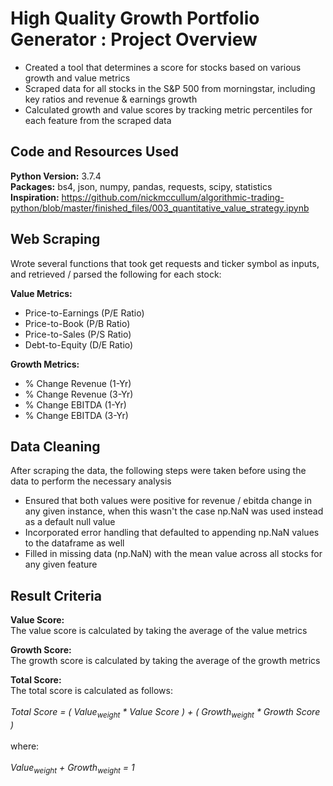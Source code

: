 # High Quality Growth Portfolio Generator : Project Overview
* Created a tool that determines a score for stocks based on various growth and value metrics
* Scraped data for all stocks in the S&P 500 from morningstar, including key ratios and revenue & earnings growth
* Calculated growth and value scores by tracking metric percentiles for each feature from the scraped data

## Code and Resources Used
**Python Version:** 3.7.4 <br />
**Packages:** bs4, json, numpy, pandas, requests, scipy, statistics <br />
**Inspiration:** https://github.com/nickmccullum/algorithmic-trading-python/blob/master/finished_files/003_quantitative_value_strategy.ipynb

## Web Scraping
Wrote several functions that took get requests and ticker symbol as inputs, and retrieved / parsed the following for each stock:

**Value Metrics:**
* Price-to-Earnings (P/E Ratio)
* Price-to-Book (P/B Ratio)
* Price-to-Sales (P/S Ratio)
* Debt-to-Equity (D/E Ratio)

**Growth Metrics:**
* % Change Revenue (1-Yr)
* % Change Revenue (3-Yr)
* % Change EBITDA (1-Yr)
* % Change EBITDA (3-Yr)

## Data Cleaning
After scraping the data, the following steps were taken before using the data to perform the necessary analysis

* Ensured that both values were positive for revenue / ebitda change in any given instance, when this wasn't the case np.NaN was used instead as a default null value
* Incorporated error handling that defaulted to appending np.NaN values to the dataframe as well
* Filled in missing data (np.NaN) with the mean value across all stocks for any given feature

## Result Criteria

**Value Score:** <br />
The value score is calculated by taking the average of the value metrics

**Growth Score:** <br />
The growth score is calculated by taking the average of the growth metrics

**Total Score:** <br />
The total score is calculated as follows: <br /> <br />
*Total Score = ( Value<sub>weight</sub> * Value Score ) + ( Growth<sub>weight</sub> * Growth Score )* <br /> <br />
where: <br /> <br /> 
*Value<sub>weight</sub> + Growth<sub>weight</sub> = 1*




